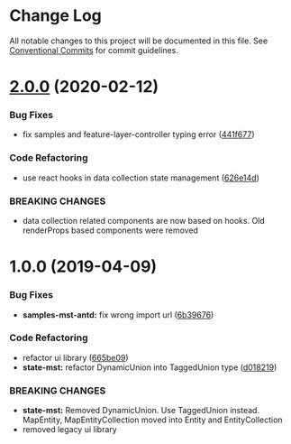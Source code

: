 # Change Log

All notable changes to this project will be documented in this file.
See [Conventional Commits](https://conventionalcommits.org) for commit guidelines.

# [2.0.0](https://gitlab.dev.eoss-cloud.it/frontend/oida/compare/@oida/samples-mst-antd@1.0.0...@oida/samples-mst-antd@2.0.0) (2020-02-12)


### Bug Fixes

* fix samples and feature-layer-controller typing error ([441f677](https://gitlab.dev.eoss-cloud.it/frontend/oida/commit/441f677df296dba458e536702dcde3e16966ecbb))


### Code Refactoring

* use react hooks in data collection state management ([626e14d](https://gitlab.dev.eoss-cloud.it/frontend/oida/commit/626e14d20d4460b327b1f502e39ae8a7ca7b925f))


### BREAKING CHANGES

* data collection related components are now based on hooks. Old renderProps based
components were removed





# 1.0.0 (2019-04-09)


### Bug Fixes

* **samples-mst-antd:** fix wrong import url ([6b39676](https://gitlab.dev.eoss-cloud.it/frontend/oida/commit/6b39676))


### Code Refactoring

* refactor ui library ([665be09](https://gitlab.dev.eoss-cloud.it/frontend/oida/commit/665be09))
* **state-mst:** refactor DynamicUnion into TaggedUnion type ([d018219](https://gitlab.dev.eoss-cloud.it/frontend/oida/commit/d018219))


### BREAKING CHANGES

* **state-mst:** Removed DynamicUnion. Use TaggedUnion instead. MapEntity, MapEntityCollection moved
into Entity and EntityCollection
* removed legacy ui library
